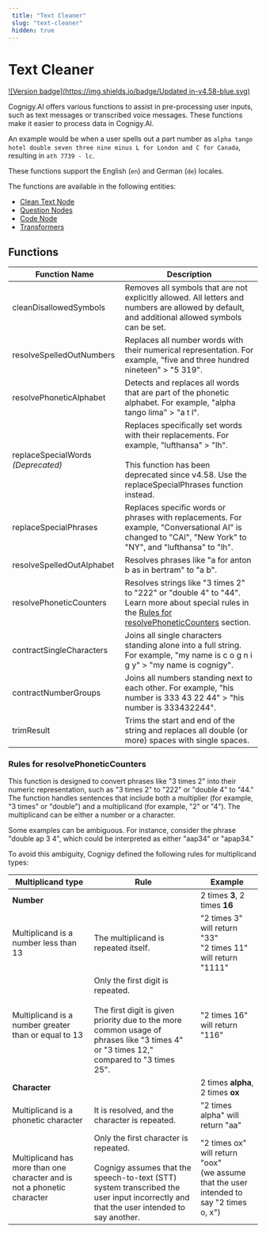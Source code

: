 ```yaml
---
 title: "Text Cleaner" 
 slug: "text-cleaner" 
 hidden: true 
---
```


# Text Cleaner

[![Version badge](https://img.shields.io/badge/Updated in-v4.58-blue.svg)](../../release-notes/4.58.md)

Cognigy.AI offers various functions to assist in pre-processing user inputs, such as text messages or transcribed voice messages. These functions make it easier to process data in Cognigy.AI.

An example would be when a user spells out a part number as `alpha tango hotel double seven three nine minus L for London and C for Canada`, resulting in `ath 7739 - lc`.

These functions support the English (`en`) and German (`de`) locales.

The functions are available in the following entities:

- [Clean Text Node](../flow-nodes/nlu/clean-text.md)
- [Question Nodes](../flow-nodes/message/question.md#answer-pre-processing)
- [Code Node](../flow-nodes/code/actions.md#text-cleaner)
- [Transformers](../endpoints/transformers/transformers.md#text-cleaner-class)

## Functions

| Function Name                      | Description                                                                                                                                                                                       |
|------------------------------------|---------------------------------------------------------------------------------------------------------------------------------------------------------------------------------------------------|
| cleanDisallowedSymbols             | Removes all symbols that are not explicitly allowed. All letters and numbers are allowed by default, and additional allowed symbols can be set.                                                   |
| resolveSpelledOutNumbers           | Replaces all number words with their numerical representation. For example, "five and three hundred nineteen" > "5 319".                                                                          |
| resolvePhoneticAlphabet            | Detects and replaces all words that are part of the phonetic alphabet. For example, "alpha tango lima" > "a t l".                                                                                 |
| replaceSpecialWords _(Deprecated)_ | Replaces specifically set words with their replacements. For example, "lufthansa" > "lh". <br><br> This function has been deprecated since v4.58. Use the replaceSpecialPhrases function instead. |
| replaceSpecialPhrases              | Replaces specific words or phrases with replacements. For example, "Conversational AI" is changed to "CAI", "New York" to "NY", and "lufthansa" to "lh".                                          |                                               |
| resolveSpelledOutAlphabet          | Resolves phrases like "a for anton b as in bertram" to "a b".                                                                                                                                     |
| resolvePhoneticCounters            | Resolves strings like "3 times 2" to "222" or "double 4" to "44". Learn more about special rules in the [Rules for resolvePhoneticCounters](#rules-for-resolvephoneticcounters) section.          |
| contractSingleCharacters           | Joins all single characters standing alone into a full string. For example, "my name is c o g n i g y" > "my name is cognigy".                                                                    |
| contractNumberGroups               | Joins all numbers standing next to each other. For example, "his number is 333 43 22 44" > "his number is 333432244".                                                                             |
| trimResult                         | Trims the start and end of the string and replaces all double (or more) spaces with single spaces.                                                                                                |

### Rules for resolvePhoneticCounters

This function is designed to convert phrases like "3 times 2" into their numeric representation, such as "3 times 2" to "222" or "double 4" to "44." The function handles sentences that include both a multiplier (for example, "3 times" or "double") and a multiplicand (for example, "2" or "4"). The multiplicand can be either a number or a character.

Some examples can be ambiguous. For instance, consider the phrase "double ap 3 4", which could be interpreted as either "aap34" or "apap34."

To avoid this ambiguity, Cognigy defined the following rules for multiplicand types:

| Multiplicand type                                                        | Rule                                                                                                                                                                                  | Example                                                                                      |
|--------------------------------------------------------------------------|---------------------------------------------------------------------------------------------------------------------------------------------------------------------------------------|----------------------------------------------------------------------------------------------|
| **Number**                                                               |                                                                                                                                                                                       | 2 times **3**, 2 times **16**                                                                |
| Multiplicand is a number less than 13                                    | The multiplicand is repeated itself.                                                                                                                                                  | "2 times 3" will return "33" <br> "2 times 11" will return "1111"                            |
| Multiplicand is a number greater than or equal to 13                     | Only the first digit is repeated. <br><br> The first digit is given priority due to the more common usage of phrases like "3 times 4" or "3 times 12," compared to "3 times 25".      | "2 times 16" will return "116"                                                               |
| **Character**                                                            |                                                                                                                                                                                       | 2 times **alpha**, 2 times **ox**                                                            |
| Multiplicand is a phonetic character                                     | It is resolved, and the character is repeated.                                                                                                                                        | "2 times alpha" will return "aa"                                                             |
| Multiplicand has more than one character and is not a phonetic character | Only the first character is repeated. <br><br> Cognigy assumes that the speech-to-text (STT) system transcribed the user input incorrectly and that the user intended to say another. | "2 times ox" will return "oox" <br> (we assume that the user intended to say "2 times o, x") |
